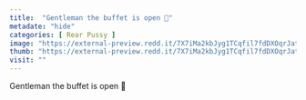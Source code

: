 ```yaml
---
title:  "Gentleman the buffet is open 🍩"
metadate: "hide"
categories: [ Rear Pussy ]
image: "https://external-preview.redd.it/7X7iMa2kbJyg1TCqfil7fdDXOqrJatR6DtqwIQBQPZE.jpg?auto=webp&s=6e98de8669e410b05592b90ffb307d11ba67dd9c"
thumb: "https://external-preview.redd.it/7X7iMa2kbJyg1TCqfil7fdDXOqrJatR6DtqwIQBQPZE.jpg?width=1080&crop=smart&auto=webp&s=c0be1deb8a4a6b7149c66657d3de2c3efb446d8f"
visit: ""
---
```

Gentleman the buffet is open 🍩
